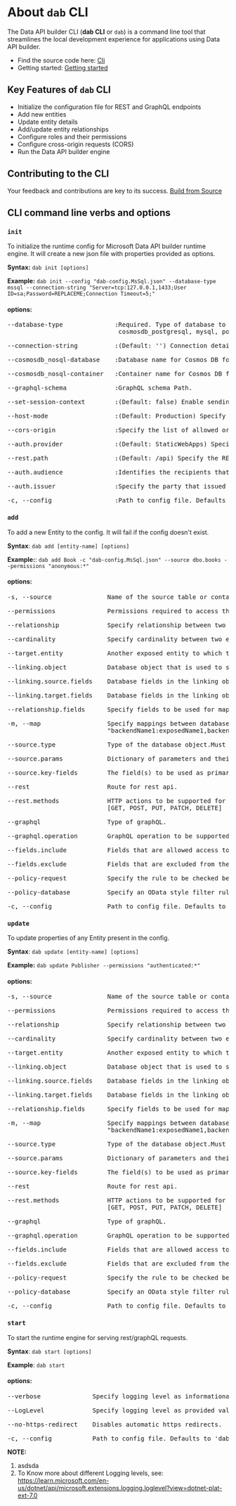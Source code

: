 # About `dab` CLI

The Data API builder CLI (**dab CLI** or `dab`) is a command line tool that streamlines the local development experience for applications using Data API builder.

- Find the source code here: [Cli](../src/Cli)
- Getting started: [Getting started](./getting-started/getting-started-dab-cli.md)

## Key Features of `dab` CLI

- Initialize the configuration file for REST and GraphQL endpoints
- Add new entities
- Update entity details
- Add/update entity relationships
- Configure roles and their permissions
- Configure cross-origin requests (CORS)
- Run the Data API builder engine

## Contributing to the CLI

Your feedback and contributions are key to its success.
[Build from Source](../CONTRIBUTING.md)

## CLI command line verbs and options

### **`init`**
To initialize the runtime config for Microsoft Data API builder runtime engine. It will create a new json file with properties provided as options.

**Syntax:** `dab init [options]`

**Example:** `dab init --config "dab-config.MsSql.json" --database-type mssql --connection-string "Server=tcp:127.0.0.1,1433;User ID=sa;Password=REPLACEME;Connection Timeout=5;"`

#### options:
<pre>
--database-type              :Required. Type of database to connect. Supported values: mssql, cosmosdb_nosql,
                              cosmosdb_postgresql, mysql, postgresql

--connection-string          :(Default: '') Connection details to connect to the database.

--cosmosdb_nosql-database    :Database name for Cosmos DB for NoSql.

--cosmosdb_nosql-container   :Container name for Cosmos DB for NoSql.

--graphql-schema             :GraphQL schema Path.

--set-session-context        :(Default: false) Enable sending data to MsSql using session context.

--host-mode                  :(Default: Production) Specify the Host mode - Development or Production

--cors-origin                :Specify the list of allowed origins.

--auth.provider              :(Default: StaticWebApps) Specify the Identity Provider.

--rest.path                  :(Default: /api) Specify the REST endpoint's default prefix.

--auth.audience              :Identifies the recipients that the JWT is intended for.

--auth.issuer                :Specify the party that issued the jwt token.

-c, --config                 :Path to config file. Defaults to 'dab-config.json'.
</pre>


### **`add`**
To add a new Entity to the config. It will fail if the config doesn't exist.

**Syntax**: `dab add [entity-name] [options]`

**Example:**: `dab add Book -c "dab-config.MsSql.json" --source dbo.books --permissions "anonymous:*"`

#### options:
<pre>
-s, --source               Name of the source table or container.

--permissions              Permissions required to access the source table or container.

--relationship             Specify relationship between two entities.

--cardinality              Specify cardinality between two entities.

--target.entity            Another exposed entity to which the source entity relates to.

--linking.object           Database object that is used to support an M:N relationship.

--linking.source.fields    Database fields in the linking object to connect to the related item in the source entity.

--linking.target.fields    Database fields in the linking object to connect to the related item in the target entity.

--relationship.fields      Specify fields to be used for mapping the entities.

-m, --map                  Specify mappings between database fields and GraphQL and REST fields. format: --map
                           "backendName1:exposedName1,backendName2:exposedName2,...".

--source.type              Type of the database object.Must be one of: [table, view, stored-procedure]

--source.params            Dictionary of parameters and their values for Source object."param1:val1,param2:value2,.."

--source.key-fields        The field(s) to be used as primary keys.

--rest                     Route for rest api.

--rest.methods             HTTP actions to be supported for stored procedure. Specify the actions as a comma separated list. Valid HTTP actions are :
                           [GET, POST, PUT, PATCH, DELETE]

--graphql                  Type of graphQL.

--graphql.operation        GraphQL operation to be supported for stored procedure. Valid operations are : [Query, Mutation]

--fields.include           Fields that are allowed access to permission.

--fields.exclude           Fields that are excluded from the action lists.

--policy-request           Specify the rule to be checked before sending any request to the database.

--policy-database          Specify an OData style filter rule that will be injected in the query sent to the database.

-c, --config               Path to config file. Defaults to 'dab-config.json'.
</pre>


### **`update`**
To update properties of any Entity present in the config.

**Syntax**: `dab update [entity-name] [options]`

**Example:** `dab update Publisher --permissions "authenticated:*"`

#### options:
<pre>
-s, --source               Name of the source table or container.

--permissions              Permissions required to access the source table or container.

--relationship             Specify relationship between two entities.

--cardinality              Specify cardinality between two entities.

--target.entity            Another exposed entity to which the source entity relates to.

--linking.object           Database object that is used to support an M:N relationship.

--linking.source.fields    Database fields in the linking object to connect to the related item in the source entity.

--linking.target.fields    Database fields in the linking object to connect to the related item in the target entity.

--relationship.fields      Specify fields to be used for mapping the entities.

-m, --map                  Specify mappings between database fields and GraphQL and REST fields. format: --map
                           "backendName1:exposedName1,backendName2:exposedName2,...".

--source.type              Type of the database object.Must be one of: [table, view, stored-procedure]

--source.params            Dictionary of parameters and their values for Source object."param1:val1,param2:value2,.."

--source.key-fields        The field(s) to be used as primary keys.

--rest                     Route for rest api.

--rest.methods             HTTP actions to be supported for stored procedure. Specify the actions as a comma separated list. Valid HTTP actions are :
                           [GET, POST, PUT, PATCH, DELETE]

--graphql                  Type of graphQL.

--graphql.operation        GraphQL operation to be supported for stored procedure. Valid operations are : [Query, Mutation]

--fields.include           Fields that are allowed access to permission.

--fields.exclude           Fields that are excluded from the action lists.

--policy-request           Specify the rule to be checked before sending any request to the database.

--policy-database          Specify an OData style filter rule that will be injected in the query sent to the database.

-c, --config               Path to config file. Defaults to 'dab-config.json'.
</pre>


### **`start`**
To start the runtime engine for serving rest/graphQL requests.

**Syntax**: `dab start [options]`

**Example**: `dab start`

#### options:
<pre>
--verbose              Specify logging level as informational.

--LogLevel             Specify logging level as provided value. example: debug, error, information, etc.

--no-https-redirect    Disables automatic https redirects.

-c, --config           Path to config file. Defaults to 'dab-config.json'.
</pre>

**NOTE:** 
1. asdsda
2.  To Know more about different Logging levels, see: https://learn.microsoft.com/en-us/dotnet/api/microsoft.extensions.logging.loglevel?view=dotnet-plat-ext-7.0
